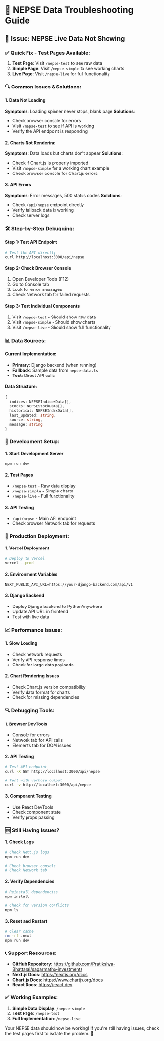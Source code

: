# 🔧 NEPSE Data Troubleshooting Guide

## 🚨 Issue: NEPSE Live Data Not Showing

### ✅ **Quick Fix - Test Pages Available:**

1. **Test Page**: Visit `/nepse-test` to see raw data
2. **Simple Page**: Visit `/nepse-simple` to see working charts
3. **Live Page**: Visit `/nepse-live` for full functionality

### 🔍 **Common Issues & Solutions:**

#### 1. **Data Not Loading**
**Symptoms**: Loading spinner never stops, blank page
**Solutions**:
- Check browser console for errors
- Visit `/nepse-test` to see if API is working
- Verify the API endpoint is responding

#### 2. **Charts Not Rendering**
**Symptoms**: Data loads but charts don't appear
**Solutions**:
- Check if Chart.js is properly imported
- Visit `/nepse-simple` for a working chart example
- Check browser console for Chart.js errors

#### 3. **API Errors**
**Symptoms**: Error messages, 500 status codes
**Solutions**:
- Check `/api/nepse` endpoint directly
- Verify fallback data is working
- Check server logs

### 🛠️ **Step-by-Step Debugging:**

#### Step 1: Test API Endpoint
```bash
# Test the API directly
curl http://localhost:3000/api/nepse
```

#### Step 2: Check Browser Console
1. Open Developer Tools (F12)
2. Go to Console tab
3. Look for error messages
4. Check Network tab for failed requests

#### Step 3: Test Individual Components
1. Visit `/nepse-test` - Should show raw data
2. Visit `/nepse-simple` - Should show charts
3. Visit `/nepse-live` - Should show full functionality

### 📊 **Data Sources:**

#### Current Implementation:
- **Primary**: Django backend (when running)
- **Fallback**: Sample data from `nepse-data.ts`
- **Test**: Direct API calls

#### Data Structure:
```typescript
{
  indices: NEPSEIndicesData[],
  stocks: NEPSEStockData[],
  historical: NEPSEIndexData[],
  last_updated: string,
  source: string,
  message: string
}
```

### 🔧 **Development Setup:**

#### 1. **Start Development Server**
```bash
npm run dev
```

#### 2. **Test Pages**
- `/nepse-test` - Raw data display
- `/nepse-simple` - Simple charts
- `/nepse-live` - Full functionality

#### 3. **API Testing**
- `/api/nepse` - Main API endpoint
- Check browser Network tab for requests

### 🚀 **Production Deployment:**

#### 1. **Vercel Deployment**
```bash
# Deploy to Vercel
vercel --prod
```

#### 2. **Environment Variables**
```env
NEXT_PUBLIC_API_URL=https://your-django-backend.com/api/v1
```

#### 3. **Django Backend**
- Deploy Django backend to PythonAnywhere
- Update API URL in frontend
- Test with live data

### 📈 **Performance Issues:**

#### 1. **Slow Loading**
- Check network requests
- Verify API response times
- Check for large data payloads

#### 2. **Chart Rendering Issues**
- Check Chart.js version compatibility
- Verify data format for charts
- Check for missing dependencies

### 🔍 **Debugging Tools:**

#### 1. **Browser DevTools**
- Console for errors
- Network tab for API calls
- Elements tab for DOM issues

#### 2. **API Testing**
```bash
# Test API endpoint
curl -X GET http://localhost:3000/api/nepse

# Test with verbose output
curl -v http://localhost:3000/api/nepse
```

#### 3. **Component Testing**
- Use React DevTools
- Check component state
- Verify props passing

### 🆘 **Still Having Issues?**

#### 1. **Check Logs**
```bash
# Check Next.js logs
npm run dev

# Check browser console
# Check Network tab
```

#### 2. **Verify Dependencies**
```bash
# Reinstall dependencies
npm install

# Check for version conflicts
npm ls
```

#### 3. **Reset and Restart**
```bash
# Clear cache
rm -rf .next
npm run dev
```

### 📞 **Support Resources:**

- **GitHub Repository**: https://github.com/Pratikshya-Bhattarai/sagarmatha-investments
- **Next.js Docs**: https://nextjs.org/docs
- **Chart.js Docs**: https://www.chartjs.org/docs
- **React Docs**: https://react.dev

### ✅ **Working Examples:**

1. **Simple Data Display**: `/nepse-simple`
2. **Test Page**: `/nepse-test`
3. **Full Implementation**: `/nepse-live`

Your NEPSE data should now be working! If you're still having issues, check the test pages first to isolate the problem. 🎊
